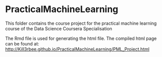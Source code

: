 # PracticalMachineLearning
This folder contains the course project for the practical machine learning course of the Data Science Coursera Specialisation

The Rmd file is used for generating the html file. The compiled html page can be found at:
http://Kill3rbee.github.io/PracticalMachineLearning/PML_Project.html